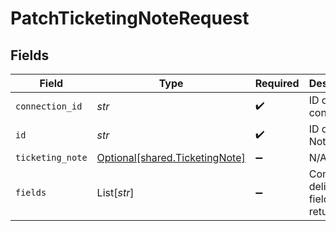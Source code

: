 # PatchTicketingNoteRequest


## Fields

| Field                                                                  | Type                                                                   | Required                                                               | Description                                                            |
| ---------------------------------------------------------------------- | ---------------------------------------------------------------------- | ---------------------------------------------------------------------- | ---------------------------------------------------------------------- |
| `connection_id`                                                        | *str*                                                                  | :heavy_check_mark:                                                     | ID of the connection                                                   |
| `id`                                                                   | *str*                                                                  | :heavy_check_mark:                                                     | ID of the Note                                                         |
| `ticketing_note`                                                       | [Optional[shared.TicketingNote]](../../models/shared/ticketingnote.md) | :heavy_minus_sign:                                                     | N/A                                                                    |
| `fields`                                                               | List[*str*]                                                            | :heavy_minus_sign:                                                     | Comma-delimited fields to return                                       |